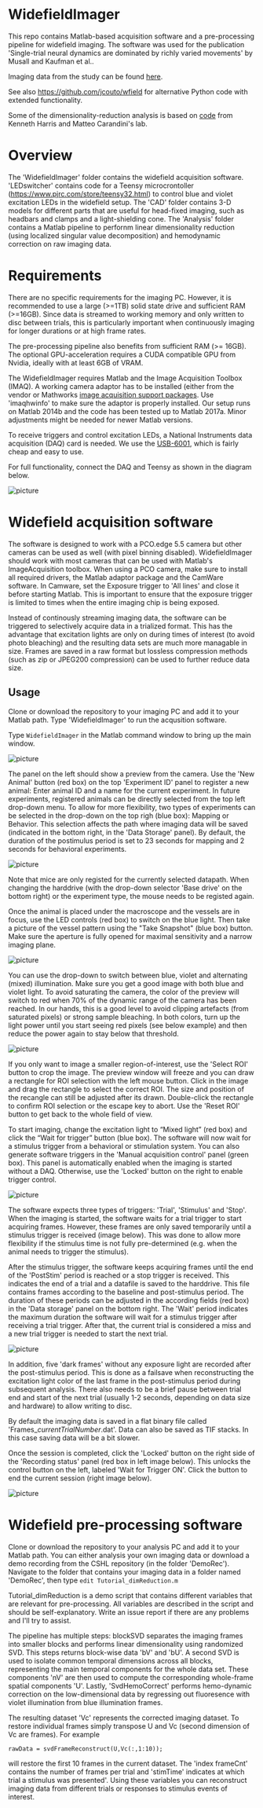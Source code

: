 # WidefieldImager
This repo contains Matlab-based acquisition software and a pre-processing pipeline for widefield imaging. 
The software was used for the publication 'Single-trial neural dynamics are dominated by richly varied movements' by Musall and Kaufman et al.. 

Imaging data from the study can be found [here](http://repository.cshl.edu/id/eprint/38599/).

See also https://github.com/jcouto/wfield for alternative Python code with extended functionality.

Some of the dimensionality-reduction analysis is based on [code](https://github.com/cortex-lab/widefield) from Kenneth Harris and Matteo Carandini's lab.

# Overview
The 'WidefieldImager' folder contains the widefield acquisition software. 'LEDswitcher' contains code for a Teensy microcrontoller (https://www.pjrc.com/store/teensy32.html) to control blue and violet excitation LEDs in the widefield setup. 
The 'CAD' folder contains 3-D models for different parts that are useful for head-fixed imaging, such as headbars and clamps and a light-shielding cone.
The 'Analysis' folder contains a Matlab pipeline to perfornm linear dimensionality reduction (using localized singular value decomposition) and hemodynamic correction on raw imaging data. 

# Requirements
There are no specific requirements for the imaging PC. However, it is recommended to use a large (>=1TB) solid state drive and sufficient RAM (>=16GB). Since data is streamed to working memory and only written to disc between trials, this is particularly important when continuously imaging for longer durations or at high frame rates.

The pre-processing pipeline also benefits from sufficient RAM (>= 16GB). The optional GPU-acceleration requires a CUDA compatible GPU from Nvidia, ideally with at least 6GB of VRAM.

The WidefieldImager requires Matlab and the Image Acquisition Toolbox (IMAQ). A working camera adaptor has to be installed (either from the vendor or Mathworks [image acquisition support packages](https://www.mathworks.com/help/imaq/image-acquisition-support-packages-for-hardware-adaptors.html). Use 'imaqhwinfo' to make sure the adaptor is properly installed. Our setup runs on Matlab 2014b and the code has been tested up to Matlab 2017a. Minor adjustments might be needed for newer Matlab versions.

To receive triggers and control excitation LEDs, a National Instruments data acquisition (DAQ) card is needed. We use the [USB-6001](https://www.ni.com/en-us/support/model.usb-6001.html), which is fairly cheap and easy to use.

For full functionality, connect the DAQ and Teensy as shown in the diagram below.

![picture](images/wiring.png)

# Widefield acquisition software
The software is designed to work with a PCO.edge 5.5 camera but other cameras can be used as well (with pixel binning disabled). WidefieldImager should work with most cameras that can be used with Matlab's ImageAcquisition toolbox.
When using a PCO camera, make sure to install all required drivers, the Matlab adaptor package and the CamWare software. In Camware, set the Exposure trigger to 'All lines' and close it before starting Matlab. This is important to ensure that the exposure trigger is limited to times when the entire imaging chip is being exposed.

Instead of continously streaming imaging data, the software can be triggered to selectively acquire data in a trialized format. This has the advantage that excitation lights are only on during times of interest (to avoid photo bleaching) and the resulting data sets are much more managable in size. Frames are saved in a raw format but lossless compression methods (such as zip or JPEG200 compression) can be used to further reduce data size.

## Usage
Clone or download the repository to your imaging PC and add it to your Matlab path. Type 'WidefieldImager' to run the acqusition software.

Type ```WidefieldImager``` in the Matlab command window to bring up the main window.

![picture](images/startup.png)

The panel on the left should show a preview from the camera. Use the 'New Animal' button (red box) on the top 'Experiment ID' panel to register a new animal: Enter animal ID and a name for the current experiment. In future experiments, registered animals can be directly selected from the top left drop-down menu. 
To allow for more flexibility, two types of experiments can be selected in the drop-down on the top righ (blue box): Mapping or Behavior. This selection affects the path where imaging data will be saved (indicated in the bottom right, in the 'Data Storage' panel). By default, the duration of the postimulus period is set to 23 seconds for mapping and 2 seconds for behavioral experiments.

![picture](images/newAnimal.png)

Note that mice are only registed for the currently selected datapath. When changing the harddrive (with the drop-down selector 'Base drive' on the bottom right) or the experiment type, the mouse needs to be registed again.

Once the animal is placed under the macroscope and the vessels are in focus, use the LED controls (red box) to switch on the blue light. Then take a picture of the vessel pattern using the "Take Snapshot" (blue box) button. Make sure the aperture is fully opened for maximal sensitivity and a narrow imaging plane. 

![picture](images/takeSnapshot.png)

You can use the drop-down to switch between blue, violet and alternating (mixed) illumination. Make sure you get a good image with both blue and violet light. To avoid saturating the camera, the color of the preview will switch to red when 70% of the dynamic range of the camera has been reached. In our hands, this is a good level to avoid clipping artefacts (from saturated pixels) or strong sample bleaching. In both colors, turn up the light power until you start seeing red pixels (see below example) and then reduce the power again to stay below that threshold.

![picture](images/adjustLight.png)

If you only want to image a smaller region-of-interest, use the 'Select ROI' button to crop the image. The preview window will freeze and you can draw a rectangle for ROI selection with the left mouse button. Click in the image and drag the rectangle to select the correct ROI. The size and position of the recangle can still be adjusted after its drawn. Double-click the rectangle to confirm ROI selection or the escape key to abort. Use the 'Reset ROI' button to get back to the whole field of view.

To start imaging, change the excitation light to “Mixed light” (red box) and click the “Wait for trigger” button (blue box). The software will now wait for a stimulus trigger from a behavioral or stimulation system. You can also generate software triggers in the 'Manual acquisition control' panel (green box). This panel is automatically enabled when the imaging is started without a DAQ. Otherwise, use the 'Locked' button on the right to enable trigger control.

![picture](images/initializeImaging.png)

The software expects three types of triggers: 'Trial', 'Stimulus' and 'Stop'. When the imaging is started, the software waits for a trial trigger to start acquiring frames. However, these frames are only saved temporarily until a stimulus trigger is received (image below). This was done to allow more flexibility if the stimulus time is not fully pre-determined (e.g. when the animal needs to trigger the stimulus).

After the stimulus trigger, the software keeps acquiring frames until the end of the 'PostStim' period is reached or a stop trigger is received. This indicates the end of a trial and a datafile is saved to the harddrive. 
This file contains frames according to the baseline and post-stimulus period. The duration of these periods can be adjusted in the according fields (red box) in the 'Data storage' panel on the bottom right. The 'Wait' period indicates the maximum duration the software will wait for a stimulus trigger after receiving a trial trigger. After that, the current trial is considered a miss and a new trial trigger is needed to start the next trial.

![picture](images/waitForStimulus.png)

In addition, five 'dark frames' without any exposure light are recorded after the post-stimulus period. This is done as a failsave when reconstructing the excitation light color of the last frame in the post-stimulus period during subsequent analysis. 
There also needs to be a brief pause between trial end and start of the next trial (usually 1-2 seconds, depending on data size and hardware) to allow writing to disc. 

By default the imaging data is saved in a flat binary file called 'Frames_*currentTrialNumber*.dat'. Data can also be saved as TIF stacks. In this case saving data will be a bit slower.

Once the session is completed, click the 'Locked' button on the right side of the 'Recording status' panel (red box in left image below). This unlocks the control button on the left, labeled 'Wait for Trigger ON'. Click the button to end the current session (right image below).

![picture](images/endSession.png)

# Widefield pre-processing software
Clone or download the repository to your analysis PC and add it to your Matlab path. You can either analysis your own imaging data or download a demo recording from the CSHL repository (in the folder 'DemoRec'). Navigate to the folder that contains your imaging data in a folder named 'DemoRec', then type ```edit Tutorial_dimReduction.m```

Tutorial_dimReduction is a demo script that contains different variables that are relevant for pre-processing. All variables are described in the script and should be self-explanatory. Write an issue report if there are any problems and I'll try to assist.

The pipeline has multiple steps: blockSVD separates the imaging frames into smaller blocks and performs linear dimensionality using randomized SVD. This steps returns block-wise data 'bV' and 'bU'.
A second SVD is used to isolate common temporal dimensions across all blocks, representing the main temporal components for the whole data set. These components 'nV' are then used to compute the corresponding whole-frame spatial components 'U'.
Lastly, 'SvdHemoCorrect' performs hemo-dynamic correction on the low-dimensional data by regressing out fluoresence with violet illumination from blue illumination frames.

The resulting dataset 'Vc' represents the corrected imaging dataset. To restore individual frames simply transpose U and Vc (second dimension of Vc are frames). 
For example

```rawData = svdFrameReconstruct(U,Vc(:,1:10));```

will restore the first 10 frames in the current dataset. 
The 'index frameCnt' contains the number of frames per trial and 'stimTime' indicates at which trial a stimulus was presented'. Using these variables you can reconstruct imaging data from different trials or responses to stimulus events of interest.
